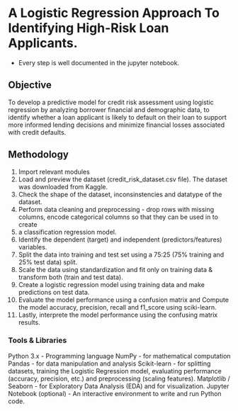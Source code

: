 # A Logistic Regression Approach To Identifying High-Risk Loan Applicants.
- Every step is well documented in the jupyter notebook.

## Objective 
To develop a predictive model for credit risk assessment using logistic regression by analyzing borrower financial and demographic data, 
to identify whether a loan applicant is likely to default on their loan to support more informed lending decisions and minimize financial
losses associated with credit defaults.

## Methodology 
1. Import relevant modules
2. Load and preview the dataset (credit_risk_dataset.csv file). The dataset was downloaded from Kaggle.
3. Check the shape of the dataset, inconsinstencies and datatype of the dataset.
4. Perform data cleaning and preprocessing - drop rows with missing columns, encode categorical columns so that they can be used in to create
5. a classification regression model.
6. Identify the dependent (target) and independent (predictors/features) variables.
7. Split the data into training and test set using a 75:25 (75% training and 25% test data) split.
8. Scale the data using standardization and fit only on training data & transform both (train and test data).
9.  Create a logistic regression model using training data and make predictions on test data.
10. Evaluate the model performance using a confusion matrix and Compute the model accuracy, precision, recall and f1_score using sciki-learn.
11. Lastly, interprete the model performance using the confusing matrix results.

### Tools & Libraries
Python 3.x                          - Programming language
NumPy                               - for mathematical computation
Pandas                              - for data manipulation and analysis
Scikit-learn                        - for splitting datasets, training the Logistic Regression model, evaluating performance (accuracy, precision, etc.)
                                    and preprocessing (scaling features).
Matplotlib / Seaborn                - for Exploratory Data Analysis (EDA) and for visualization.
Jupyter Notebook (optional)         - An interactive environment to write and run Python code. 

